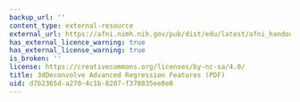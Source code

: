 ```yaml
---
backup_url: ''
content_type: external-resource
external_url: https://afni.nimh.nih.gov/pub/dist/edu/latest/afni_handouts/afni07_advanced.pdf
has_external_licence_warning: true
has_external_license_warning: true
is_broken: ''
license: https://creativecommons.org/licenses/by-nc-sa/4.0/
title: 3dDeconvolve Advanced Regression Features (PDF)
uid: d7b2365d-a270-4c1b-8207-f378835ee8e8
---
```


